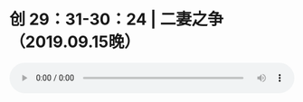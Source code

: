 # 创 29：31-30：24 | 二妻之争 （2019.09.15晚）

<audio style="width: 100%;" preload="false" controls controlslist="nodownload"><source src="//cdn.simai.ml/audio/mp3/old/27641.mp3" type="audio/mpeg">Your browser does not support the audio element.</audio>


